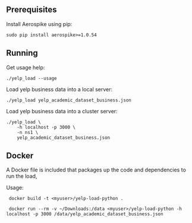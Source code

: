 
Prerequisites
----------------------------------------------------------------

Install Aerospike using pip:

    sudo pip install aerospike>=1.0.54


Running
----------------------------------------------------------------

Get usage help:

    ./yelp_load --usage

Load yelp business data into a local server:

    ./yelp_load yelp_academic_dataset_business.json

Load yelp business data into a cluster server:

    ./yelp_load \
        -h localhost -p 3000 \
        -n ns1 \
        yelp_academic_dataset_business.json

Docker
----------------------------------------------------------------
A Docker file is included that packages up the code and dependencies to run the load, 

Usage:

     docker build -t <myuser>/yelp-load-python .

     docker run --rm -v ~/Downloads:/data <myuser>/yelp-load-python -h localhost -p 3000 /data/yelp_academic_dataset_business.json 

